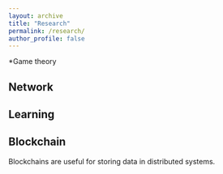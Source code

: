 ```yaml
---
layout: archive
title: "Research"
permalink: /research/
author_profile: false
---
```


*Game theory

## Network


## Learning



## Blockchain
Blockchains are useful for storing data in distributed systems.
